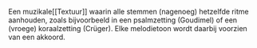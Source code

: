 Een muzikale[[Textuur]] waarin alle stemmen (nagenoeg) hetzelfde ritme aanhouden, zoals bijvoorbeeld in een psalmzetting (Goudimel) of een (vroege) koraalzetting (Crüger). Elke melodietoon wordt daarbij voorzien van een akkoord.
